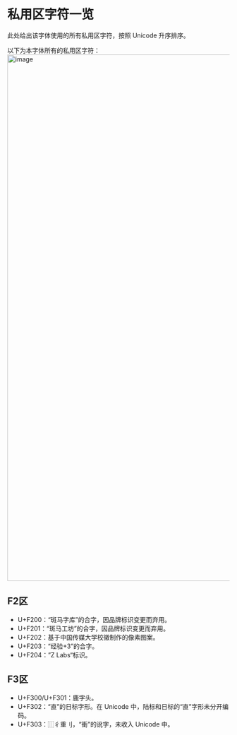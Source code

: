 # 私用区字符一览
此处给出该字体使用的所有私用区字符，按照 Unicode 升序排序。

以下为本字体所有的私用区字符：
<img width="1193" alt="image" src="https://github.com/user-attachments/assets/3beac90e-f572-4c53-9698-f69f02431c35" />


## F2区
- U+F200：“斑马字库”的合字，因品牌标识变更而弃用。
- U+F201：“斑马工坊”的合字，因品牌标识变更而弃用。
- U+F202：基于中国传媒大学校徽制作的像素图案。
- U+F203：“经验+3”的合字。
- U+F204：”Z Labs“标识。

## F3区
- U+F300/U+F301：鹿字头。
- U+F302：“直”的日标字形。在 Unicode 中，陆标和日标的“直”字形未分开编码。
- U+F303：⿲彳重刂，“衝”的讹字，未收入 Unicode 中。
